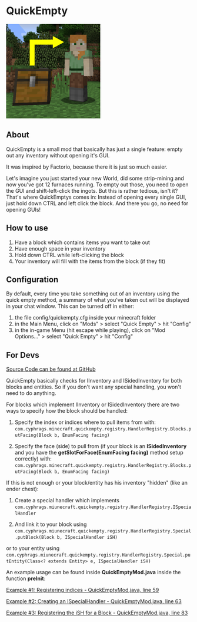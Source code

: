 # QuickEmpty
![QuickEmpty Logo](./Logo.png)

## About
QuickEmpty is a small mod that basically has just a single feature: empty out any inventory without opening it's GUI.

It was inspired by Factorio, because there it is just so much easier.


Let's imagine you just started your new World, did some strip-mining and now you've got 12 furnaces running.
To empty out those, you need to open the GUI and shift-left-click the ingots. But this is rather tedious, isn't it?
That's where QuickEmptys comes in: Instead of opening every single GUI, just hold down CTRL and left click the block.
And there you go, no need for opening GUIs!


## How to use
1. Have a block which contains items you want to take out
2. Have enough space in your inventory
3. Hold down CTRL while left-clicking the block
4. Your inventory will fill with the items from the block (if they fit)


## Configuration
By default, every time you take something out of an inventory using the quick empty method, a summary of what you've taken out will be displayed in your chat window. This can be turned off in either:
1. the file config/quickempty.cfg inside your minecraft folder
2. in the Main Menu, click on "Mods" > select "Quick Empty" > hit "Config"
3. in the in-game Menu (hit escape while playing), click on "Mod Options..." > select "Quick Empty" > hit "Config"


## For Devs
[Source Code can be found at GitHub](https://github.com/cyphrags/quickempty)

QuickEmpty basically checks for IInventory and ISidedInventory for both blocks and entities.
So if you don't want any special handling, you won't need to do anything.

For blocks which implement IInventory or ISidedInventory there are two ways to specify how the block should be handled:
1. Specify the index or indices where to pull items from with: `com.cyphrags.minecraft.quickempty.registry.HandlerRegistry.Blocks.putFacing(Block b, EnumFacing facing)`

2. Specify the face (side) to pull from (if your block is an **ISidedInventory** and you have the **getSlotForFace(EnumFacing facing)** method setup correctly) with: `com.cyphrags.minecraft.quickempty.registry.HandlerRegistry.Blocks.putFacing(Block b, EnumFacing facing)`

If this is not enough or your block/entity has his inventory "hidden" (like an ender chest):
1. Create a special handler which implements `com.cyphrags.miunecraft.quickempty.registry.HandlerRegistry.ISpecialHandler`

2. And link it to your block using `com.cyphrags.miunecraft.quickempty.registry.HandlerRegistry.Special.putBlock(Block b, ISpecialHandler iSH)`

  or to your entity using `com.cyphrags.miunecraft.quickempty.registry.HandlerRegistry.Special.putEntity(Class<? extends Entity> e, ISpecialHandler iSH)`

An example usage can be found inside **QuickEmptyMod.java** inside the function **preInit**:

[Example #1: Registering indices - QuickEmptyMod.java, line 59](https://github.com/Cyphrags/QuickEmpty/blob/master/1.10/src/java/com/cyphrags/minecraft/quickempty/QuickEmptyMod.java#L59)

[Example #2: Creating an ISpecialHandler - QuickEmptyMod.java, line 63](https://github.com/Cyphrags/QuickEmpty/blob/master/1.10/src/java/com/cyphrags/minecraft/quickempty/QuickEmptyMod.java#L63)

[Example #3: Registering the iSH for a Block - QuickEmptyMod.java, line 83](https://github.com/Cyphrags/QuickEmpty/blob/master/1.10/src/java/com/cyphrags/minecraft/quickempty/QuickEmptyMod.java#L83)
